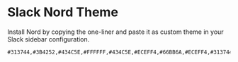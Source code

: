 # Slack Nord Theme

Install Nord by copying the one-liner and paste it as custom theme in your Slack sidebar configuration.

```
#313744,#3B4252,#434C5E,#FFFFFF,#434C5E,#ECEFF4,#66BB6A,#ECEFF4,#313744,#ECEFF4
```
